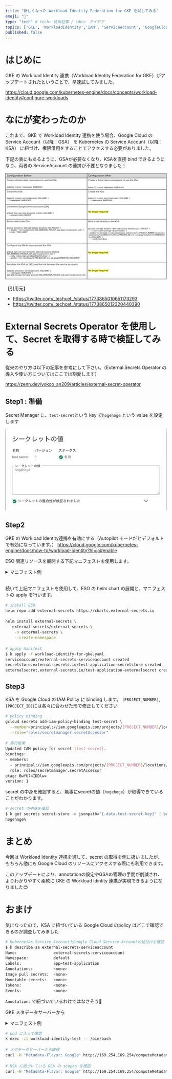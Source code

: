 ```yaml
---
title: "新しくなった Workload Identity Federation for GKE を試してみる"
emoji: "👀"
type: "tech" # tech: 技術記事 / idea: アイデア
topics: ['GKE', 'WorkloadIdentity','IAM', 'ServiceAccount', 'GoogleCloud']
published: false
---
```

# はじめに
GKE の Workload Identity 連携（Workload Identity Federation for GKE）がアップデートされたということで、早速試してみました。

https://cloud.google.com/kubernetes-engine/docs/concepts/workload-identity#configure-workloads

# なにが変わったのか

これまで、GKE で Workload Identity 連携を使う場合、Google Cloud の Service Account（以降：GSA） を Kubernetes の Service Account（以降：KSA） に紐づけ、権限借用をすることでアクセスする必要がありました。

下記の表にもあるように、GSAが必要なくなり、KSAを直接 bind できるようになり、両者の ServiceAccount の連携が不要となりました！

![alt text](../images/new-workload-identity-federation-for-gke/GJ4BfE-agAAvnNR.jpeg)

【引用元】
- https://twitter.com/_techcet_/status/1773865010651173293
- https://twitter.com/_techcet_/status/1773865012320440390

# External Secrets Operator を使用して、Secret を取得する時で検証してみる
従来のやり方は以下の記事を参考にして下さい。（External Secrets Operator の導入や使い方についてはここでは割愛します）

https://zenn.dev/yokoo_an209/articles/external-secret-operator


## Step1 : 準備
Secret Manager に、`test-secret`という key で`hogehoge` という value を設定します

![alt text](<../images/new-workload-identity-federation-for-gke/screenshot 2024-03-31 20.49.55.png>)

## Step2
GKE の Workload Identity連携を有効にする（Autopilot モードだとデフォルトで有効になっています。）
https://cloud.google.com/kubernetes-engine/docs/how-to/workload-identity?hl=ja#enable


ESO 関連リソースを展開する下記マニフェストを使用します。

<details><summary> マニフェスト例 </summary></summary>

```yaml:workload-identify-for-gke-with-secret.yaml
apiVersion: v1
kind: ServiceAccount
metadata:
  name: external-secrets-serviceaccount
  labels:
    app: test-application

---
apiVersion: external-secrets.io/v1beta1
kind: SecretStore
metadata:
  name: test-application-secretstore
  labels:
    app: test-application
spec:
  provider:
    gcpsm:
      projectID: "your_projectID"
      auth:
        workloadIdentity:
          clusterLocation: "your_clusterLocation"
          clusterName: "your_clusterName"
          serviceAccountRef:
            name: external-secrets-serviceaccount

---
apiVersion: external-secrets.io/v1beta1
kind: ExternalSecret
metadata:
  name: test-application-externalsecret
  labels:
    app: test-application
spec:
  refreshInterval: 1m
  secretStoreRef:
    kind: SecretStore
    name: test-application-secretstore
  target:
    name: secret-store
  data:
    - remoteRef:
        key: test-secret
      secretKey: test-secret-key
```
</details>

<br>

続いて上記マニフェストを使用して、ESO の helm chart の展開と、マニフェストの apply を行います。

```bash
# install ESO
helm repo add external-secrets https://charts.external-secrets.io

helm install external-secrets \
   external-secrets/external-secrets \
    -n external-secrets \
    --create-namespace

# apply manifest
$ k apply -f workload-identify-for-gke.yaml
serviceaccount/external-secrets-serviceaccount created
secretstore.external-secrets.io/test-application-secretstore created
externalsecret.external-secrets.io/test-application-externalsecret created
```


## Step3
KSA を Google Cloud の IAM Policy に binding します。
`[PROJECT_NUMBER]`, `[PROJECT_ID]`には各々に合わせた形で修正してください

```bash
# policy binding
gcloud secrets add-iam-policy-binding test-secret \
  --member=principal://iam.googleapis.com/projects/[PROJECT_NUMBER]/locations/global/workloadIdentityPools/[PROJECT_ID].svc.id.goog/subject/ns/default/sa/external-secrets-serviceaccount \
  --role="roles/secretmanager.secretAccessor"

# 実行結果
Updated IAM policy for secret [test-secret].
bindings:
- members:
  - principal://iam.googleapis.com/projects/[PROJECT_NUMBER]/locations/global/workloadIdentityPools/[PROJECT_ID].svc.id.goog/subject/ns/default/sa/external-secrets-serviceaccount
  role: roles/secretmanager.secretAccessor
etag: BwYU74IDDlw=
version: 1
```

secret の中身を確認すると、無事にsecretの値（`hogehoge`）が取得できていることがわかります。
```bash
# secret の中身を確認
$ k get secrets secret-store -o jsonpath="{.data.test-secret-key}" | base64 -d
hogehoge%
```

# まとめ
今回は Workload Identity 連携を通して、secret の取得を例に扱いましたが、もちろん他にも Google Cloud のリソースにアクセスする際にも利用できます。

このアップデートにより、annotationの設定やGSAの管理の手間が削減され、よりわかりやすく柔軟に GKE の Workload Idintity 連携が実現できるようになりました😊


# おまけ
気になったので、KSA に紐づいている Google Cloud のpolicy はどこで確認できるのか調査してみました

```bash
# Kubernetes Service AccountとGoogle Cloud Service Accountの紐付けを確認
$ k describe sa external-secrets-serviceaccount
Name:                external-secrets-serviceaccount
Namespace:           default
Labels:              app=test-application
Annotations:         <none>
Image pull secrets:  <none>
Mountable secrets:   <none>
Tokens:              <none>
Events:              <none>
```

`Annotations` で紐づいているわけではなさそう🧐

GKE メタデータサーバーから

<details><summary> マニフェスト例 </summary></summary>

```yaml:test-pod.yaml
apiVersion: v1
kind: Pod
metadata:
  name: workload-identity-test
  namespace: default
spec:
  containers:
  - image: google/cloud-sdk:slim
    name: workload-identity-test
    command: ["sleep","infinity"]
  serviceAccountName: external-secrets-serviceaccount
  nodeSelector:
    iam.gke.io/gke-metadata-server-enabled: "true"
```
</details>

```bash
# pod に入って確認
k exec -it workload-identity-test -- /bin/bash

# メタデータサーバーから取得
curl -H "Metadata-Flavor: Google" http://169.254.169.254/computeMetadata/v1/instance/

# KSA に紐づいている GSA の scopes を確認
curl -H "Metadata-Flavor: Google" http://169.254.169.254/computeMetadata/v1/instance/service-accounts/test-yokoo.svc.id.goog/scopes
```